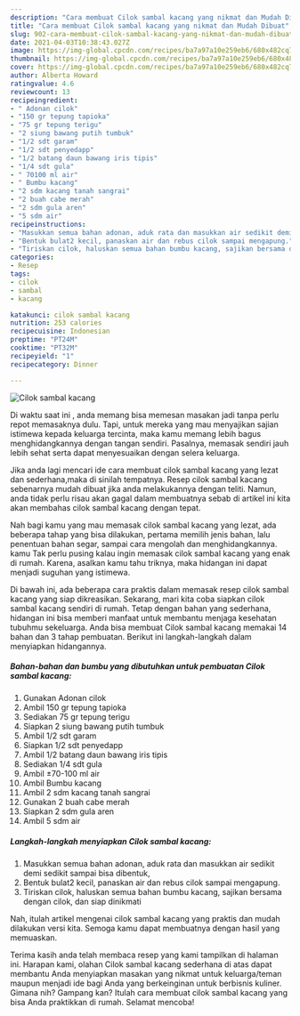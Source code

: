 ```yaml
---
description: "Cara membuat Cilok sambal kacang yang nikmat dan Mudah Dibuat"
title: "Cara membuat Cilok sambal kacang yang nikmat dan Mudah Dibuat"
slug: 902-cara-membuat-cilok-sambal-kacang-yang-nikmat-dan-mudah-dibuat
date: 2021-04-03T10:38:43.027Z
image: https://img-global.cpcdn.com/recipes/ba7a97a10e259eb6/680x482cq70/cilok-sambal-kacang-foto-resep-utama.jpg
thumbnail: https://img-global.cpcdn.com/recipes/ba7a97a10e259eb6/680x482cq70/cilok-sambal-kacang-foto-resep-utama.jpg
cover: https://img-global.cpcdn.com/recipes/ba7a97a10e259eb6/680x482cq70/cilok-sambal-kacang-foto-resep-utama.jpg
author: Alberta Howard
ratingvalue: 4.6
reviewcount: 13
recipeingredient:
- " Adonan cilok"
- "150 gr tepung tapioka"
- "75 gr tepung terigu"
- "2 siung bawang putih tumbuk"
- "1/2 sdt garam"
- "1/2 sdt penyedapp"
- "1/2 batang daun bawang iris tipis"
- "1/4 sdt gula"
- " 70100 ml air"
- " Bumbu kacang"
- "2 sdm kacang tanah sangrai"
- "2 buah cabe merah"
- "2 sdm gula aren"
- "5 sdm air"
recipeinstructions:
- "Masukkan semua bahan adonan, aduk rata dan masukkan air sedikit demi sedikit sampai bisa dibentuk,"
- "Bentuk bulat2 kecil, panaskan air dan rebus cilok sampai mengapung."
- "Tiriskan cilok, haluskan semua bahan bumbu kacang, sajikan bersama dengan cilok, dan siap dinikmati"
categories:
- Resep
tags:
- cilok
- sambal
- kacang

katakunci: cilok sambal kacang 
nutrition: 253 calories
recipecuisine: Indonesian
preptime: "PT24M"
cooktime: "PT32M"
recipeyield: "1"
recipecategory: Dinner

---
```



![Cilok sambal kacang](https://img-global.cpcdn.com/recipes/ba7a97a10e259eb6/680x482cq70/cilok-sambal-kacang-foto-resep-utama.jpg)

Di waktu  saat ini , anda memang bisa memesan masakan jadi tanpa perlu repot memasaknya dulu. Tapi, untuk mereka yang mau menyajikan sajian istimewa kepada keluarga tercinta, maka kamu memang lebih bagus menghidangkannya dengan tangan sendiri. Pasalnya, memasak sendiri jauh lebih sehat serta dapat menyesuaikan dengan selera keluarga.

Jika anda lagi mencari ide cara membuat cilok sambal kacang yang lezat dan sederhana,maka di sinilah tempatnya. Resep cilok sambal kacang  sebenarnya mudah dibuat jika anda melakukannya dengan teliti. Namun, anda tidak perlu risau akan gagal dalam membuatnya 
sebab di artikel ini kita akan membahas cilok sambal kacang dengan tepat.  



Nah bagi kamu yang mau memasak cilok sambal kacang yang lezat, ada beberapa tahap yang bisa dilakukan, pertama memilih jenis bahan, lalu penentuan bahan segar, sampai cara mengolah dan menghidangkannya. kamu Tak perlu pusing kalau ingin memasak cilok sambal kacang yang enak di rumah. Karena, asalkan kamu  tahu triknya, maka hidangan ini dapat menjadi suguhan yang istimewa.

Di bawah ini, ada beberapa cara praktis  dalam memasak resep cilok sambal kacang yang siap dikreasikan. Sekarang, mari kita coba siapkan cilok sambal kacang sendiri di rumah. Tetap dengan bahan yang sederhana, hidangan ini bisa memberi manfaat untuk membantu menjaga kesehatan tubuhmu sekeluarga. Anda bisa membuat Cilok sambal kacang memakai 14 bahan dan 3 tahap pembuatan. Berikut ini langkah-langkah dalam menyiapkan hidangannya.

<!--inarticleads1-->

##### Bahan-bahan dan bumbu yang dibutuhkan untuk pembuatan Cilok sambal kacang:

1. Gunakan  Adonan cilok
1. Ambil 150 gr tepung tapioka
1. Sediakan 75 gr tepung terigu
1. Siapkan 2 siung bawang putih tumbuk
1. Ambil 1/2 sdt garam
1. Siapkan 1/2 sdt penyedapp
1. Ambil 1/2 batang daun bawang iris tipis
1. Sediakan 1/4 sdt gula
1. Ambil  ±70-100 ml air
1. Ambil  Bumbu kacang
1. Ambil 2 sdm kacang tanah sangrai
1. Gunakan 2 buah cabe merah
1. Siapkan 2 sdm gula aren
1. Ambil 5 sdm air




<!--inarticleads2-->

##### Langkah-langkah menyiapkan Cilok sambal kacang:

1. Masukkan semua bahan adonan, aduk rata dan masukkan air sedikit demi sedikit sampai bisa dibentuk,
1. Bentuk bulat2 kecil, panaskan air dan rebus cilok sampai mengapung.
1. Tiriskan cilok, haluskan semua bahan bumbu kacang, sajikan bersama dengan cilok, dan siap dinikmati




Nah, itulah artikel mengenai  cilok sambal kacang  yang praktis dan mudah dilakukan versi kita. Semoga kamu dapat membuatnya dengan hasil yang memuaskan. 

Terima kasih anda telah membaca resep yang kami tampilkan di halaman ini. Harapan kami, olahan  Cilok sambal kacang sederhana di atas dapat membantu Anda menyiapkan masakan yang nikmat untuk keluarga/teman maupun menjadi ide bagi Anda yang berkeinginan untuk berbisnis kuliner. Gimana nih? Gampang kan? Itulah cara membuat cilok sambal kacang yang bisa Anda praktikkan di rumah. Selamat mencoba!

